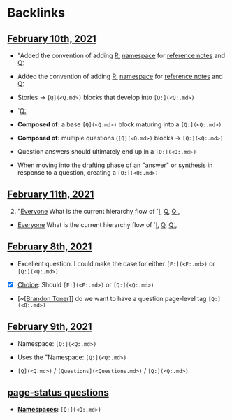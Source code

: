 
# Backlinks
## [February 10th, 2021](<February 10th, 2021.md>)
- "Added the convention of adding [R:](<R:.md>) [namespace]([namespaces](<namespaces.md>)) for [reference notes](<reference notes.md>) and [Q:](<Q:.md>)

- Added the convention of adding [R:](<R:.md>) [namespace]([namespaces](<namespaces.md>)) for [reference notes](<reference notes.md>) and [Q:](<Q:.md>)

- Stories → `[Q](<Q.md>)` blocks that develop into `[Q:](<Q:.md>)`

- `[Q:](<Q:.md>)

- **Composed of:** a base `[Q](<Q.md>)` block maturing into a `[Q:](<Q:.md>)`

- **Composed of:** multiple questions (`[Q](<Q.md>)` blocks → `[Q:](<Q:.md>)`

- Question answers should ultimately end up in a `[Q:](<Q:.md>)`

- When moving into the drafting phase of an "answer" or synthesis in response to a question, creating a `[Q:](<Q:.md>)`

## [February 11th, 2021](<February 11th, 2021.md>)
2. "[Everyone](<Everyone.md>) What is the current hierarchy flow of `[I](<I.md>), [Q](<Q.md>), [Q:](<Q:.md>),

- [Everyone](<Everyone.md>) What is the current hierarchy flow of `[I](<I.md>), [Q](<Q.md>), [Q:](<Q:.md>),

## [February 8th, 2021](<February 8th, 2021.md>)
- Excellent question. I could make the case for either `[E:](<E:.md>)` or `[Q:](<Q:.md>)`

- [x] [Choice](<Choice.md>): Should `[E:](<E:.md>)` or `[Q:](<Q:.md>)`

- [~[[Brandon Toner](<~[[Brandon Toner.md>)]] do we want to have a question page-level tag `[Q:](<Q:.md>)`

## [February 9th, 2021](<February 9th, 2021.md>)
- Namespace: `[Q:](<Q:.md>)`

- Uses the "Namespace: `[Q:](<Q:.md>)`

- `[Q](<Q.md>)` / `[Questions](<Questions.md>)` / `[Q:](<Q:.md>)`

## [page-status questions](<page-status questions.md>)
- **[Namespaces](<Namespaces.md>):** `[Q:](<Q:.md>)`

